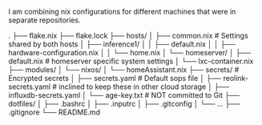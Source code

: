 I am combining nix configurations for different machines that were in separate repositories.

.
├── flake.nix
├── flake.lock
├── hosts/
│   ├── common.nix                 # Settings shared by both hosts
│   ├── inference1/
│   │   ├── default.nix
│   │   ├── hardware-configuration.nix
│   │   └── home.nix
│   └── homeserver/
│       ├── default.nix              # homeserver specific system settings
│       └── lxc-container.nix
├── modules/
│   └── nixos/
│       └── homeAssistant.nix
├── secrets/                       # Encrypted secrets
│   ├── secrets.yaml               # Default sops file
│   ├── reolink-secrets.yaml       # inclined to keep these in other cloud storage
│   ├── influxdb-secrets.yaml
│   └── age-key.txt                # NOT committed to Git
├── dotfiles/
│   ├── .bashrc
│   ├── .inputrc
│   ├── .gitconfig
│   └── ...
├── .gitignore
└── README.md
